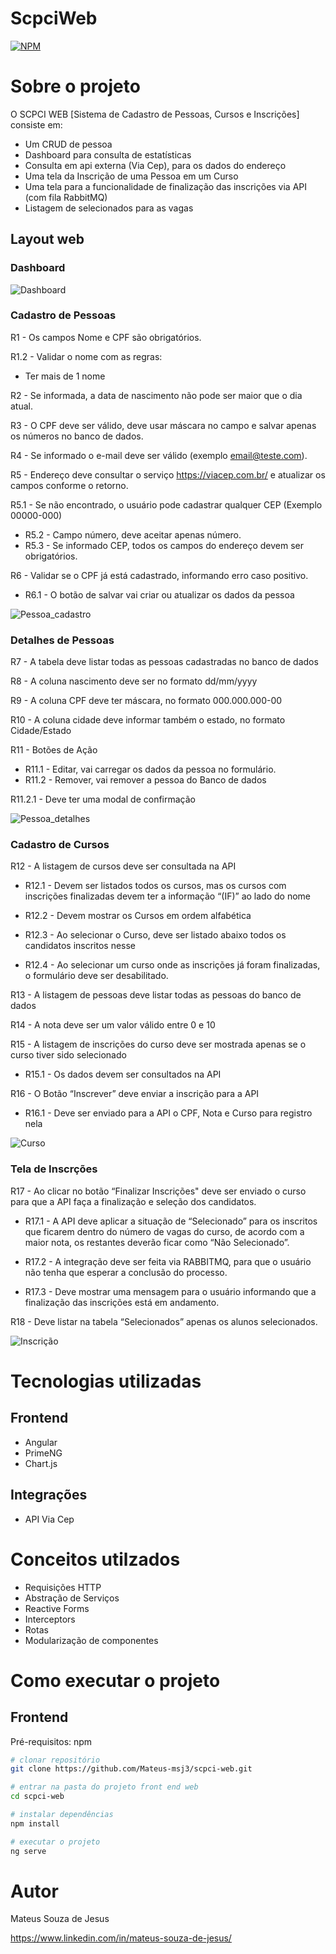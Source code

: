 # ScpciWeb

[![NPM](https://img.shields.io/npm/l/react)](https://github.com/Mateus-msj3/license-mit)

# Sobre o projeto

O SCPCI WEB [Sistema de Cadastro de Pessoas, Cursos e Inscrições] consiste em:
- Um CRUD de pessoa
- Dashboard para consulta de estatísticas
- Consulta em api externa (Via Cep), para os dados do endereço
- Uma tela da Inscrição de uma Pessoa em um Curso
- Uma tela para a funcionalidade de finalização das inscrições via API (com fila RabbitMQ)
- Listagem de selecionados para as vagas

## Layout web

### Dashboard
![Dashboard](https://github.com/Mateus-msj3/assets/raw/main/tela_dashboard.png)

### Cadastro de Pessoas 

R1 - Os campos Nome e CPF são obrigatórios.

R1.2 - Validar o nome com as regras:
- Ter mais de 1 nome

R2 - Se informada, a data de nascimento não pode ser maior que o dia atual.

R3 - O CPF deve ser válido, deve usar máscara no campo e salvar apenas os números no banco de
  dados.

R4 - Se informado o e-mail deve ser válido (exemplo email@teste.com).

R5 - Endereço deve consultar o serviço https://viacep.com.br/ e atualizar os campos conforme o
  retorno.

R5.1 - Se não encontrado, o usuário pode cadastrar qualquer CEP (Exemplo 00000-000)
  - R5.2 - Campo número, deve aceitar apenas número.
  - R5.3 - Se informado CEP, todos os campos do endereço devem ser obrigatórios.

  R6 - Validar se o CPF já está cadastrado, informando erro caso positivo.

  - R6.1 - O botão de salvar vai criar ou atualizar os dados da pessoa

![Pessoa_cadastro](https://github.com/Mateus-msj3/assets/raw/main/tela_pessoa_cadastro.png)

### Detalhes de Pessoas

R7 - A tabela deve listar todas as pessoas cadastradas no banco de dados

R8 - A coluna nascimento deve ser no formato dd/mm/yyyy

R9 - A coluna CPF deve ter máscara, no formato 000.000.000-00

R10 - A coluna cidade deve informar também o estado, no formato Cidade/Estado

R11 - Botões de Ação

- R11.1 - Editar, vai carregar os dados da pessoa no formulário.
- R11.2 - Remover, vai remover a pessoa do Banco de dados

R11.2.1 - Deve ter uma modal de confirmação

![Pessoa_detalhes](https://github.com/Mateus-msj3/assets/raw/main/tela_pessoa_detalhes.png)

### Cadastro de Cursos

R12 - A listagem de cursos deve ser consultada na API

- R12.1 - Devem ser listados todos os cursos, mas os cursos com inscrições finalizadas devem
ter a informação “(IF)” ao lado do nome

- R12.2 - Devem mostrar os Cursos em ordem alfabética
- R12.3 - Ao selecionar o Curso, deve ser listado abaixo todos os candidatos inscritos nesse
- R12.4 - Ao selecionar um curso onde as inscrições já foram finalizadas, o formulário deve ser
desabilitado.

R13 - A listagem de pessoas deve listar todas as pessoas do banco de dados

R14 - A nota deve ser um valor válido entre 0 e 10

R15 - A listagem de inscrições do curso deve ser mostrada apenas se o curso tiver sido selecionado
- R15.1 - Os dados devem ser consultados na API

R16 - O Botão “Inscrever” deve enviar a inscrição para a API
- R16.1 - Deve ser enviado para a API o CPF, Nota e Curso para registro nela

![Curso](https://github.com/Mateus-msj3/assets/raw/main/tela_curso.png)

### Tela de Inscrções

R17 - Ao clicar no botão “Finalizar Inscrições" deve ser enviado o curso para que a API faça a
finalização e seleção dos candidatos.

- R17.1 - A API deve aplicar a situação de “Selecionado” para os inscritos que ficarem dentro
do número de vagas do curso, de acordo com a maior nota, os restantes deverão ficar como “Não
Selecionado”.

- R17.2 - A integração deve ser feita via RABBITMQ, para que o usuário não tenha que esperar
a conclusão do processo.

- R17.3 - Deve mostrar uma mensagem para o usuário informando que a finalização das
inscrições está em andamento.

R18 - Deve listar na tabela “Selecionados” apenas os alunos selecionados.

![Inscrição](https://github.com/Mateus-msj3/assets/raw/main/tela_inscrição.png)

# Tecnologias utilizadas

## Frontend
- Angular
- PrimeNG
- Chart.js

## Integrações
- API Via Cep

# Conceitos utilzados
- Requisições HTTP
- Abstração de Serviços
- Reactive Forms
- Interceptors
- Rotas
- Modularização de componentes

# Como executar o projeto

## Frontend
Pré-requisitos: npm

```bash
# clonar repositório
git clone https://github.com/Mateus-msj3/scpci-web.git

# entrar na pasta do projeto front end web
cd scpci-web

# instalar dependências
npm install

# executar o projeto
ng serve
```

# Autor

Mateus Souza de Jesus

https://www.linkedin.com/in/mateus-souza-de-jesus/
